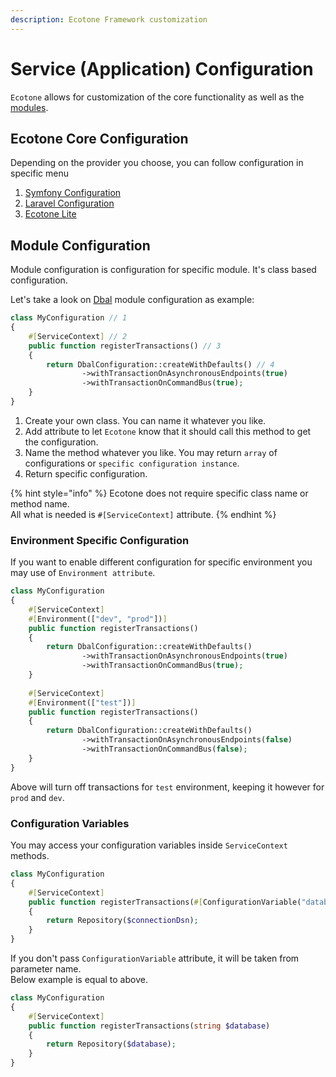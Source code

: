 ```yaml
---
description: Ecotone Framework customization
---
```


# Service \(Application\) Configuration

`Ecotone` allows for customization of the core functionality as well as the [modules](../modules/overview.md).

## Ecotone Core Configuration

Depending on the provider you choose, you can follow configuration in specific menu

1. [Symfony Configuration](../modules/symfony-ddd-cqrs-event-sourcing.md#configuration)
2. [Laravel Configuration](../modules/laravel-ddd-cqrs-event-sourcing.md#configuration)
3. [Ecotone Lite](../modules/ecotone-lite.md#configuration)

## Module Configuration

Module configuration is configuration for specific module. It's class based configuration.  
  
Let's take a look on [Dbal](../modules/dbal-support.md) module configuration as example: 

```php
class MyConfiguration // 1
{
    #[ServiceContext] // 2
    public function registerTransactions() // 3
    {
        return DbalConfiguration::createWithDefaults() // 4
                ->withTransactionOnAsynchronousEndpoints(true)
                ->withTransactionOnCommandBus(true);
    }
}
```

1. Create your own class. You can name it whatever you like.
2. Add attribute to let `Ecotone` know that it should call this method to get the configuration.
3. Name the method whatever you like. You may return `array` of configurations or `specific configuration instance`.
4. Return specific configuration. 

{% hint style="info" %}
Ecotone does not require specific class name or method name.   
All what is needed is `#[ServiceContext]` attribute.
{% endhint %}

### Environment Specific Configuration

If you want to enable different configuration for specific environment you may use of `Environment attribute`.

```php
class MyConfiguration
{
    #[ServiceContext]
    #[Environment(["dev", "prod"])]
    public function registerTransactions()
    {
        return DbalConfiguration::createWithDefaults()
                ->withTransactionOnAsynchronousEndpoints(true)
                ->withTransactionOnCommandBus(true);
    }
    
    #[ServiceContext]
    #[Environment(["test"])]
    public function registerTransactions()
    {
        return DbalConfiguration::createWithDefaults()
                ->withTransactionOnAsynchronousEndpoints(false)
                ->withTransactionOnCommandBus(false);
    }
}
```

Above will turn off transactions for `test` environment, keeping it however for `prod` and `dev`.

### Configuration Variables

You may access your configuration variables inside `ServiceContext` methods.

```php
class MyConfiguration
{
    #[ServiceContext]
    public function registerTransactions(#[ConfigurationVariable("database")] string $connectionDsn)
    {
        return Repository($connectionDsn);
    }
}
```

If you don't pass `ConfigurationVariable` attribute, it will be taken from parameter name.   
Below example is equal to above.

```php
class MyConfiguration
{
    #[ServiceContext]
    public function registerTransactions(string $database)
    {
        return Repository($database);
    }
}
```

